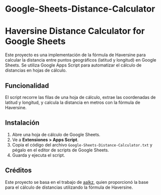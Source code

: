 # Google-Sheets-Distance-Calculator
# Haversine Distance Calculator for Google Sheets

Este proyecto es una implementación de la fórmula de Haversine para calcular la distancia entre puntos geográficos (latitud y longitud) en Google Sheets. Se utiliza Google Apps Script para automatizar el cálculo de distancias en hojas de cálculo.

## Funcionalidad
El script recorre las filas de una hoja de cálculo, extrae las coordenadas de latitud y longitud, y calcula la distancia en metros con la fórmula de Haversine.

## Instalación
1. Abre una hoja de cálculo de Google Sheets.
2. Ve a **Extensiones > Apps Script**.
3. Copia el código del archivo `Google-Sheets-Distance-Calculator.txt` y pégalo en el editor de scripts de Google Sheets.
4. Guarda y ejecuta el script.

## Créditos
Este proyecto se basa en el trabajo de [aalkz](https://github.com/aalkz), quien proporcionó la base para el cálculo de distancias utilizando la fórmula de Haversine.

